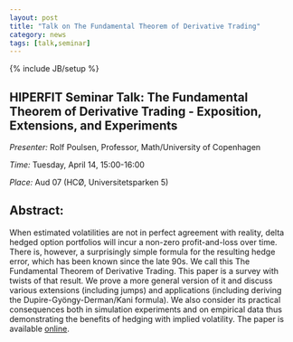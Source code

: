 ```yaml
---
layout: post
title: "Talk on The Fundamental Theorem of Derivative Trading"
category: news
tags: [talk,seminar]
---
```

{% include JB/setup %}

## HIPERFIT Seminar Talk: The Fundamental Theorem of Derivative Trading - Exposition, Extensions, and Experiments

_Presenter:_ Rolf Poulsen, Professor, Math/University of Copenhagen

_Time:_ Tuesday, April 14, 15:00-16:00

_Place:_ Aud 07 (HCØ, Universitetsparken 5)

## Abstract:

When estimated volatilities are not in perfect agreement with reality,
delta hedged option portfolios will incur a non-zero profit-and-loss
over time. There is, however, a surprisingly simple formula for the
resulting hedge error, which has been known since the late 90s. We
call this The Fundamental Theorem of Derivative Trading. This paper is
a survey with twists of that result. We prove a more general version
of it and discuss various extensions (including jumps) and
applications (including deriving the Dupire-Gyöngy-Derman/Kani
formula). We also consider its practical consequences both in
simulation experiments and on empirical data thus demonstrating the
benefits of hedging with implied volatility. The paper is available
[online](http://papers.ssrn.com/sol3/papers.cfm?abstract_id=2566425).